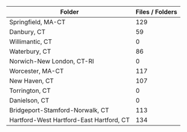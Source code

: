 | Folder                                   |   Files / Folders |
|------------------------------------------|-------------------|
| Springfield, MA-CT                       |               129 |
| Danbury, CT                              |                59 |
| Willimantic, CT                          |                 0 |
| Waterbury, CT                            |                86 |
| Norwich-New London, CT-RI                |                 0 |
| Worcester, MA-CT                         |               117 |
| New Haven, CT                            |               107 |
| Torrington, CT                           |                 0 |
| Danielson, CT                            |                 0 |
| Bridgeport-Stamford-Norwalk, CT          |               113 |
| Hartford-West Hartford-East Hartford, CT |               134 |